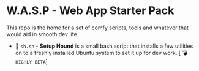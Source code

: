# W.A.S.P - Web App Starter Pack

This repo is the home for a set of comfy scripts, tools and whatever that would aid in smooth dev life.

- :dog: `sh.sh` - **Setup Hound** is a small bash script that installs a few utilities on to a freshly installed Ubuntu system to set it up for dev work. [ :bomb: `HIGHLY BETA`]
